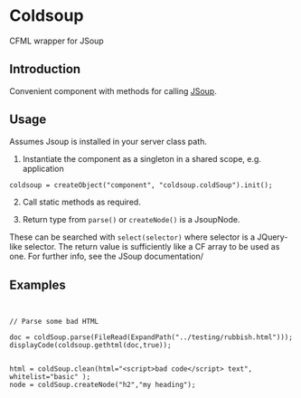 # Coldsoup

CFML wrapper for JSoup

## Introduction

Convenient component with methods for calling [JSoup](https://www.jsoup.org).

## Usage

Assumes Jsoup is installed in your server class path.

1. Instantiate the component as a singleton in a shared scope, e.g. application

```cfml
coldsoup = createObject("component", "coldsoup.coldSoup").init();
```

2. Call static methods as required.

3. Return type from `parse()` or `createNode()` is a JsoupNode.

These can be searched with `select(selector)` where selector is a JQuery-like selector. The return value is sufficiently
like a CF array to be used as one. For further info, see the JSoup documentation/

## Examples

```cfscript


// Parse some bad HTML

doc = coldSoup.parse(FileRead(ExpandPath("../testing/rubbish.html")));
displayCode(coldsoup.gethtml(doc,true));


html = coldSoup.clean(html="<script>bad code</script> text", whitelist="basic" );
node = coldSoup.createNode("h2","my heading");


```

